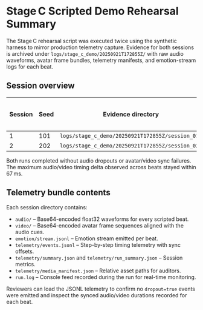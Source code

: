 # Stage C Scripted Demo Rehearsal Summary

The Stage C rehearsal script was executed twice using the synthetic harness to
mirror production telemetry capture. Evidence for both sessions is archived
under `logs/stage_c_demo/20250921T172855Z/` with raw audio waveforms, avatar
frame bundles, telemetry manifests, and emotion-stream logs for each beat.

## Session overview

| Session | Seed | Evidence directory | Steps | Dropouts detected | Max sync offset (s) |
|---------|------|-------------------|-------|-------------------|---------------------|
| 1 | 101 | `logs/stage_c_demo/20250921T172855Z/session_01/` | 3 | No | 0.067 |
| 2 | 202 | `logs/stage_c_demo/20250921T172855Z/session_02/` | 3 | No | 0.067 |

Both runs completed without audio dropouts or avatar/video sync failures. The
maximum audio/video timing delta observed across beats stayed within 67 ms.

## Telemetry bundle contents

Each session directory contains:

- `audio/` – Base64-encoded float32 waveforms for every scripted beat.
- `video/` – Base64-encoded avatar frame sequences aligned with the audio cues.
- `emotion/stream.jsonl` – Emotion stream emitted per beat.
- `telemetry/events.jsonl` – Step-by-step timing telemetry with sync offsets.
- `telemetry/summary.json` and `telemetry/run_summary.json` – Session metrics.
- `telemetry/media_manifest.json` – Relative asset paths for auditors.
- `run.log` – Console feed recorded during the run for real-time monitoring.

Reviewers can load the JSONL telemetry to confirm no `dropout=true` events were
emitted and inspect the synced audio/video durations recorded for each beat.
